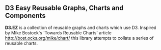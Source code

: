 ## D3 Easy Reusable Graphs, Charts and Components
**D3.EZ** is a collection of reusable graphs and charts which use D3. Inspired by Mike Bostock's 'Towards Reusable Charts' article http://bost.ocks.org/mike/chart/ this library attempts to collate a series of reusable charts.

